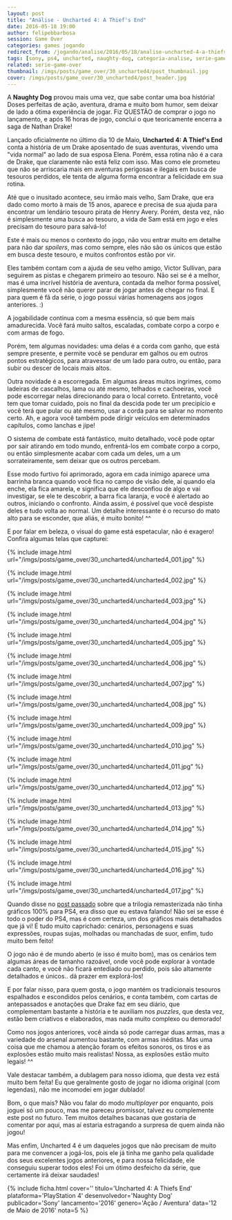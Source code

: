 ```yaml
---
layout: post
title: "Análise - Uncharted 4: A Thief's End"
date: 2016-05-18 19:00
author: felipebbarbosa
session: Game Over
categories: games jogando
redirect_from: /jogando/analise/2016/05/18/analise-uncharted-4-a-thiefs-end-ps4.html
tags: [sony, ps4, uncharted, naughty-dog, categoria-analise, serie-game-over]
related: serie-game-over
thumbnail: /imgs/posts/game_over/30_uncharted4/post_thumbnail.jpg
cover: /imgs/posts/game_over/30_uncharted4/post_header.jpg
---
```


A **Naughty Dog** provou mais uma vez, que sabe contar uma boa história! Doses perfeitas de ação, aventura, drama e muito bom humor, sem deixar de lado a ótima experiência de jogar. Fiz QUESTÃO de comprar o jogo no lançamento, e após 16 horas de jogo, concluí o que teoricamente encerra a saga de Nathan Drake!

<!--more-->

Lançado oficialmente no último dia 10 de Maio, **Uncharted 4: A Thief's End** conta a história de um Drake aposentado de suas aventuras, vivendo uma "vida normal" ao lado de sua esposa Elena. Porém, essa rotina não é a cara de Drake, que claramente não está feliz com isso. Mas como ele prometeu que não se arriscaria mais em aventuras perigosas e ilegais em busca de tesouros perdidos, ele tenta de alguma forma encontrar a felicidade em sua rotina.

Até que o inusitado acontece, seu irmão mais velho, Sam Drake, que era dado como morto à mais de 15 anos, aparece e precisa de sua ajuda para encontrar um lendário tesouro pirata de Henry Avery. Porém, desta vez, não é simplesmente uma busca ao tesouro, a vida de Sam está em jogo e eles precisam do tesouro para salvá-lo!

Este é mais ou menos o contexto do jogo, não vou entrar muito em detalhe para não dar _spoilers_, mas como sempre, eles não são os únicos que estão em busca deste tesouro, e muitos confrontos estão por vir.

Eles também contam com a ajuda de seu velho amigo, Victor Sullivan, para seguirem as pistas e chegarem primeiro ao tesouro. Não sei se é a melhor, mas é uma incrível história de aventura, contada da melhor forma possível, simplesmente você não querer parar de jogar antes de chegar no final. E para quem é fã da série, o jogo possui várias homenagens aos jogos anteriores. :)

A jogabilidade continua com a mesma essência, só que bem mais amadurecida. Você fará muito saltos, escaladas, combate corpo a corpo e com armas de fogo.

Porém, tem algumas novidades: uma delas é a corda com ganho, que está sempre presente, e permite você se pendurar em galhos ou em outros pontos estratégicos, para atravessar de um lado para outro, ou então, para subir ou descer de locais mais altos.

Outra novidade é a escorregada. Em algumas áreas muitos ingrimes, como ladeiras de cascalhos, lama ou até mesmo, telhados e cachoeiras, você pode escorregar nelas direcionando para o local correto. Entretanto, você tem que tomar cuidado, pois no final da descida pode ter um precipício e você terá que pular ou até mesmo, usar a corda para se salvar no momento certo. Ah, e agora você também pode dirigir veículos em determinados capítulos, como lanchas e jipe!

O sistema de combate está fantástico, muito detalhado, você pode optar por sair atirando em todo mundo, enfrentá-los em combate corpo a corpo, ou então simplesmente acabar com cada um deles, um a um sorrateiramente, sem deixar que os outros percebam.

Esse modo furtivo foi aprimorado, agora em cada inimigo aparece uma barrinha branca quando você fica no campo de visão dele, aí quando ela enche, ela fica amarela, e significa que ele desconfiou de algo e vai investigar, se ele te descobrir, a barra fica laranja, e você é alertado ao outros, iniciando o confronto. Ainda assim, é possível que você despiste deles e tudo volta ao normal. Um detalhe interessante é o recurso do mato alto para se esconder, que aliás, é muito bonito! ^^

E por falar em beleza, o visual do game está espetacular, não é exagero! Confira algumas telas que capturei:

{% include image.html url="/imgs/posts/game_over/30_uncharted4/uncharted4_001.jpg" %}

{% include image.html url="/imgs/posts/game_over/30_uncharted4/uncharted4_002.jpg" %}

{% include image.html url="/imgs/posts/game_over/30_uncharted4/uncharted4_003.jpg" %}

{% include image.html url="/imgs/posts/game_over/30_uncharted4/uncharted4_004.jpg" %}

{% include image.html url="/imgs/posts/game_over/30_uncharted4/uncharted4_005.jpg" %}

{% include image.html url="/imgs/posts/game_over/30_uncharted4/uncharted4_006.jpg" %}

{% include image.html url="/imgs/posts/game_over/30_uncharted4/uncharted4_007.jpg" %}

{% include image.html url="/imgs/posts/game_over/30_uncharted4/uncharted4_008.jpg" %}

{% include image.html url="/imgs/posts/game_over/30_uncharted4/uncharted4_009.jpg" %}

{% include image.html url="/imgs/posts/game_over/30_uncharted4/uncharted4_010.jpg" %}

{% include image.html url="/imgs/posts/game_over/30_uncharted4/uncharted4_011.jpg" %}

{% include image.html url="/imgs/posts/game_over/30_uncharted4/uncharted4_012.jpg" %}

{% include image.html url="/imgs/posts/game_over/30_uncharted4/uncharted4_013.jpg" %}

{% include image.html url="/imgs/posts/game_over/30_uncharted4/uncharted4_014.jpg" %}

{% include image.html url="/imgs/posts/game_over/30_uncharted4/uncharted4_015.jpg" %}

{% include image.html url="/imgs/posts/game_over/30_uncharted4/uncharted4_016.jpg" %}

{% include image.html url="/imgs/posts/game_over/30_uncharted4/uncharted4_017.jpg" %}

Quando disse no [post passado](/jogando/analise/2016/05/05/analise-uncharted-the-nathan-drake-collection-ps4.html) sobre que a trilogia remasterizada não tinha gráficos 100% para PS4, era disso que eu estava falando! Não sei se esse é todo o poder do PS4, mas é com certeza, um dos gráficos mais detalhados que já vi! É tudo muito caprichado: cenários, personagens e suas expressões, roupas sujas, molhadas ou manchadas de suor, enfim, tudo muito bem feito!

O jogo não é de mundo aberto (e isso é muito bom), mas os cenários tem algumas áreas de tamanho razoável, onde você pode explorar à vontade cada canto, e você não ficará entediado ou perdido, pois são altamente detalhados e únicos.. dá prazer em explorá-los!

E por falar nisso, para quem gosta, o jogo mantém os tradicionais tesouros espalhados e escondidos pelos cenários, e conta também, com cartas de antepassados e anotações que Drake faz em seu diário, que complementam bastante a história e te auxiliam nos _puzzles_, que desta vez, estão bem criativos e elaborados, mas nada muito complexo ou demorado!

Como nos jogos anteriores, você ainda só pode carregar duas armas, mas a variedade do arsenal aumentou bastante, com armas inéditas. Mas uma coisa que me chamou a atenção foram os efeitos sonoros, os tiros e as explosões estão muito mais realistas! Nossa, as explosões estão muito legais! ^^

Vale destacar também, a dublagem para nosso idioma, que desta vez está muito bem feita! Eu que geralmente gosto de jogar no idioma original (com legendas), não me incomodei em jogar dublado!

Bom, o que mais? Não vou falar do modo _multiplayer_ por enquanto, pois joguei só um pouco, mas me pareceu promissor, talvez eu complemente este post no futuro. Tem muitos detalhes bacanas que gostaria de comentar por aqui, mas aí estaria estragando a surpresa de quem ainda não jogou!

Mas enfim, Uncharted 4 é um daqueles jogos que não precisam de muito para me convencer a jogá-los, pois ele já tinha me ganho pela qualidade dos seus excelentes jogos anteriores, e para nossa felicidade, ele conseguiu superar todos eles! Foi um ótimo desfeicho da série, que certamente irá deixar saudades!

{% include ficha.html
  cover=''
  titulo='Uncharted 4: A Thiefs End'
  plataforma='PlayStation 4'
  desenvolvedor='Naughty Dog'
  publicador='Sony'
  lancamento='2016'
  genero='Ação / Aventura'
  data='12 de Maio de 2016'
  nota=5 %}
